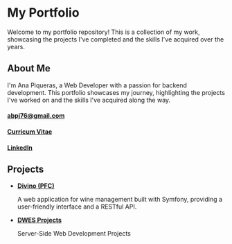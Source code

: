 # My Portfolio
Welcome to my portfolio repository! This is a collection of my work, showcasing the projects I've completed and the skills I've acquired over the years.
## About Me
I'm Ana Piqueras, a Web Developer with a passion for backend development. This portfolio showcases my journey, highlighting the projects I've worked on and the skills I've acquired along the way.

#### abpj76@gmail.com

#### [Curricum Vitae](CV_ANA.pdf)
#### [LinkedIn](https://www.linkedin.com/in/ana-piqueras-3245b428b/)

## Projects
<ul>
  <li><strong><a href="https://github.com/anapi76/Divino.git">Divino (PFC)</a></strong></li>
   <p>A web application for wine management built with Symfony, providing a user-friendly interface and a RESTful API.</p>
  <li><strong><a href="https://github.com/anapi76/DWES.git">DWES Projects</a></strong></li>
   <p>Server-Side Web Development Projects</p>
</ul>

